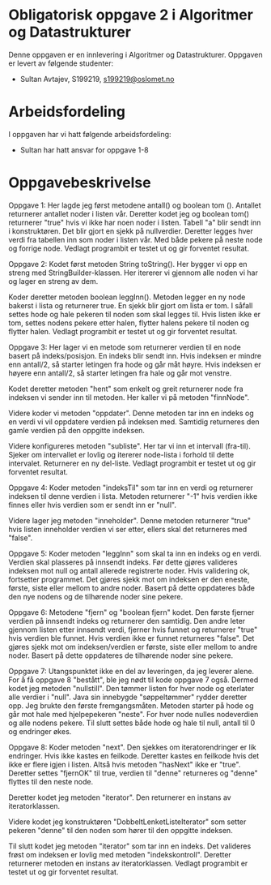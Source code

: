 # Obligatorisk oppgave 2 i Algoritmer og Datastrukturer

Denne oppgaven er en innlevering i Algoritmer og Datastrukturer. 
Oppgaven er levert av følgende studenter:
* Sultan Avtajev, S199219, s199219@oslomet.no

# Arbeidsfordeling

I oppgaven har vi hatt følgende arbeidsfordeling:
* Sultan har hatt ansvar for oppgave 1-8

# Oppgavebeskrivelse
Oppgave 1: 
Her lagde jeg først metodene antall() og boolean tom (). Antallet returnerer antallet noder i listen vår. Deretter 
kodet jeg og boolean tom() returnerer "true" hvis vi ikke har noen noder i listen. Tabell "a" blir sendt inn i 
konstruktøren. Det blir gjort en sjekk på nullverdier. Deretter legges hver verdi fra tabellen inn som noder i 
listen vår. Med både pekere på neste node og forrige node. Vedlagt programbit er testet ut og gir forventet resultat. 

Oppgave 2: 
Kodet først metoden String toString(). Her bygger vi opp en streng med StringBuilder-klassen. Her itererer vi 
gjennom alle noden vi har og lager en streng av dem. 

Koder deretter metoden boolean leggInn(). Metoden legger en ny node bakerst i lista og returnerer true. En sjekk 
blir gjort om lista er tom. I såfall settes hode og hale pekeren til noden som skal legges til. Hvis listen ikke er 
tom, settes nodens pekere etter halen, flytter halens pekere til noden og flytter halen. Vedlagt programbit er 
testet ut og gir forventet resultat.

Oppgave 3: 
Her lager vi en metode som returnerer verdien til en node basert på indeks/posisjon. En indeks blir sendt inn. Hvis 
indeksen er mindre enn antall/2, så starter letingen fra hode og går måt høyre. Hvis indeksen er høyere enn antall/2,
så starter letingen fra hale og går mot venstre. 

Kodet deretter metoden "hent" som enkelt og greit returnerer node fra indeksen vi sender inn til metoden. Her kaller
vi på metoden "finnNode". 

Videre koder vi metoden "oppdater". Denne metoden tar inn en indeks og en verdi vi vil oppdatere verdien på indeksen 
med. Samtidig returneres den gamle verdien på den oppgitte indeksen. 

Videre konfigureres metoden "subliste". Her tar vi inn et intervall (fra-til). Sjeker om intervallet er lovlig og 
itererer node-lista i forhold til dette intervalet. Returnerer en ny del-liste.
Vedlagt programbit er testet ut og gir forventet resultat.

Oppgave 4: 
Koder metoden "indeksTil" som tar inn en verdi og returnerer indeksen til denne verdien i lista. Metoden returnerer 
"-1" hvis verdien ikke finnes eller hvis verdien som er sendt inn er "null". 

Videre lager jeg metoden "inneholder". Denne metoden returnerer "true" hvis listen inneholder verdien vi ser etter, 
ellers skal det returneres med "false". 

Oppgave 5:
Koder metoden "leggInn" som skal ta inn en indeks og en verdi. Verdien skal plasseres på innsendt indeks. Før dette 
gjøres valideres indeksen mot null og antall allerede registrerte noder. Hvis validering ok, fortsetter programmet. 
Det gjøres sjekk mot om indeksen er den eneste, første, siste eller mellom to andre noder. Basert på dette 
oppdateres både den nye nodens og de tilhørende noder sine pekere. 

Oppgave 6: 
Metodene "fjern" og "boolean fjern" kodet. Den første fjerner verdien på innsendt indeks og returnerer den samtidig. 
Den andre leter gjennom listen etter innsendt verdi, fjerner hvis funnet og returnerer "true" hvis verdien ble 
funnet. Hvis verdien ikke er funnet returneres "false".
Det gjøres sjekk mot om indeksen/verdien er første, siste eller mellom to andre noder. Basert på dette oppdateres de tilhørende noder sine pekere. 

Oppgave 7: 
Utangspunktet ikke en del av leveringen, da jeg leverer alene. For å få oppgave 8 "bestått", ble jeg nødt til kode 
oppgave 7 også. Dermed kodet jeg metoden "nullstill". Den tømmer listen for hver node og eterlater alle verdier i 
"null". Java sin innebygde "søppeltømmer" rydder deretter opp. Jeg brukte den første fremgangsmåten. Metoden starter 
på hode og går mot hale med hjelpepekeren "neste". For hver node nulles nodeverdien og alle nodens pekere. Til slutt 
settes både hode og hale til null, antall til 0 og endringer økes. 

Oppgave 8: 
Koder metoden "next". Den sjekkes om iteratorendringer er lik endringer. Hvis ikke kastes en feilkode. Deretter 
kastes en feilkode hvis det ikke er flere igjen i listen. Altså hvis metoden "hasNext" ikke er "true". Deretter 
settes "fjernOK" til true, verdien til "denne" returneres og "denne" flyttes til den neste node. 

Deretter kodet jeg metoden "iterator". Den returnerer en instans av iteratorklassen. 

Videre kodet jeg konstruktøren "DobbeltLenketListeIterator" som setter pekeren "denne" til den noden som hører til 
den oppgitte indeksen. 

Til slutt kodet jeg metoden "iterator" som tar inn en indeks. Det valideres frøst om indeksen er lovlig med metoden 
"indekskontroll". Deretter returnerer metoden en instans av iteratorklassen.
Vedlagt programbit er testet ut og gir forventet resultat.



